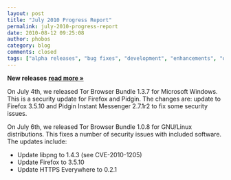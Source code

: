 ```yaml
---
layout: post
title: "July 2010 Progress Report"
permalink: july-2010-progress-report
date: 2010-08-12 09:25:08
author: phobos
category: blog
comments: closed
tags: ["alpha releases", "bug fixes", "development", "enhancements", "orbot", "performance improvements", "portable bundles", "progress report", "research", "research progress", "research reports", "research results", "tor browser bundle"]
---
```


**New releases** [**read more »**](https://blog.torproject.org/blog/july-2010-progress-report)

On July 4th, we released Tor Browser Bundle 1.3.7 for Microsoft Windows. This is a security update for Firefox and Pidgin. The changes are: update to Firefox 3.5.10 and Pidgin Instant Messenger 2.7.1r2 to fix some security issues.

On July 6th, we released Tor Browser Bundle 1.0.8 for GNU/Linux distributions. This fixes a number of security issues with included software. The updates include:

-   Update libpng to 1.4.3 (see CVE-2010-1205)
-   Update Firefox to 3.5.10
-   Update HTTPS Everywhere to 0.2.1

